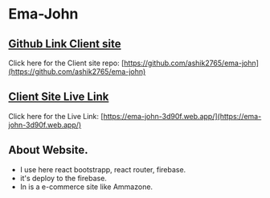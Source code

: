 # Ema-John

## [Github Link Client site](https://github.com/ashik2765/ema-john)
Click here for the Client site repo: [https://github.com/ashik2765/ema-john](https://github.com/ashik2765/ema-john)


## [Client Site Live Link](https://ema-john-3d90f.web.app/)
Click here for the Live Link: [https://ema-john-3d90f.web.app/](https://ema-john-3d90f.web.app/)

## About Website.

* I use here react bootstrapp, react router, firebase.
* it's deploy to the firebase.
* In is a e-commerce site like Ammazone.



